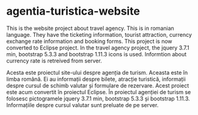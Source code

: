 # agentia-turistica-website
This is the website project about travel agency. This is in romanian language. They have the ticketing information, tourist attraction, currency exchange rate information and booking forms.
This project is now converted to Eclipse project.
In the travel agency project, the jquery 3.7.1 min, bootstrap 5.3.3 and bootstrap 1.11.3 icons is used.
Informtion about currency rate is retreived from server.

Acesta este proiectul site-ului despre agenția de turism. Aceasta este în limba română. Ei au informații despre bilete, atracție turistică, informații despre cursul de schimb valutar și formulare de rezervare.
Acest proiect este acum convertit în proiectul Eclipse.
În proiectul agenției de turism se folosesc pictogramele jquery 3.7.1 min, bootstrap 5.3.3 și bootstrap 1.11.3.
Informațiile despre cursul valutar sunt preluate de pe server.

